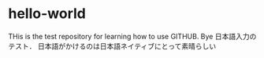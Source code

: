 # hello-world

THis is the test repository for learning how to use GITHUB. Bye
日本語入力のテスト．
日本語がかけるのは日本語ネイティブにとって素晴らしい
